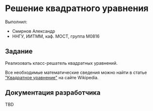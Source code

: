 ﻿# Решение квадратного уравнения

Выполнил:

 - Смирнов Александр
 - ННГУ, ИИТММ, каф. МОСТ, группа М0816

## Задание

Реализовать класс-решатель квадратных уравнений.

Все необходимые математические сведения можно найти в статье
["Квадратное уравнение"][Quadratic_equation] на сайте Wikipedia.

## Документация разработчика

TBD

<!-- LINKS -->

[Quadratic_equation]: https://ru.wikipedia.org/wiki/Квадратное_уравнение
